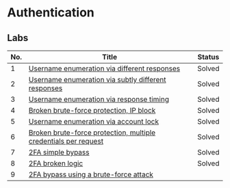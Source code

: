 # Authentication
## Labs
| No. | Title | Status |
|---|---|---|
| 1 | [Username enumeration via different responses](https://github.com/datthinh1801/Writeups/blob/main/PortSwigger/Authentication/Lab%2001.md) | Solved |
| 2 | [Username enumeration via subtly different responses](https://github.com/datthinh1801/Writeups/blob/main/PortSwigger/Authentication/Lab%2002.md) | Solved |
| 3 | [Username enumeration via response timing](https://github.com/datthinh1801/Writeups/blob/main/PortSwigger/Authentication/Lab%2003.md) | Solved |
| 4 | [Broken brute-force protection, IP block](https://github.com/datthinh1801/Writeups/blob/main/PortSwigger/Authentication/Lab%2004.md) | Solved |
| 5 | [Username enumeration via account lock](https://github.com/datthinh1801/Writeups/blob/main/PortSwigger/Authentication/Lab%2005.md) | Solved |
| 6 | [Broken brute-force protection, multiple credentials per request](https://github.com/datthinh1801/Writeups/blob/main/PortSwigger/Authentication/Lab%2006.md) | Solved |
| 7 | [2FA simple bypass](https://github.com/datthinh1801/Writeups/blob/main/PortSwigger/Authentication/Lab%2007.md) | Solved |
| 8 | [2FA broken logic](https://github.com/datthinh1801/Writeups/blob/main/PortSwigger/Authentication/Lab%2008.md) | Solved |
| 9 | [2FA bypass using a brute-force attack](https://github.com/datthinh1801/Writeups/blob/main/PortSwigger/Authentication/Lab%2009.md) | |

